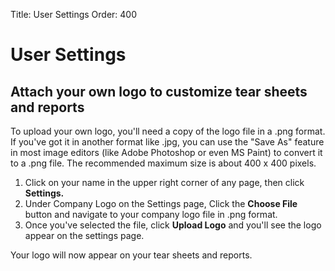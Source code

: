 Title: User Settings
Order: 400

# User Settings

## Attach your own logo to customize tear sheets and reports

To upload your own logo, you'll need a copy of the logo file in a .png format. If you've got it in another format like .jpg, you can use the "Save As" feature in most image editors (like Adobe Photoshop or even MS Paint) to convert it to a .png file. The recommended maximum size is about 400 x 400 pixels.

1. Click on your name in the upper right corner of any page, then click **Settings.**
2. Under Company Logo on the Settings page, Click the **Choose File** button and navigate to your company logo file in .png format.
3. Once you've selected the file, click **Upload Logo** and you'll see the logo appear on the settings page. 

Your logo will now appear on your tear sheets and reports. 
